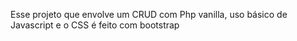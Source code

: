 Esse projeto que envolve um CRUD com Php vanilla, uso básico de Javascript e o CSS é feito com bootstrap
